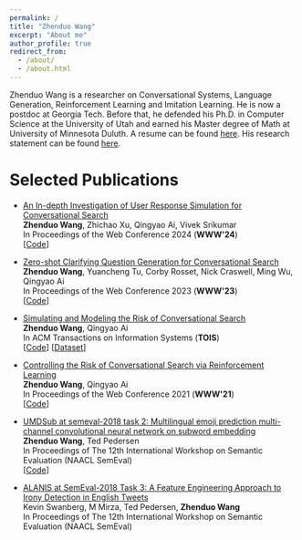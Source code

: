 ```yaml
---
permalink: /
title: "Zhenduo Wang"
excerpt: "About me"
author_profile: true
redirect_from: 
  - /about/
  - /about.html
---
```


Zhenduo Wang is a researcher on Conversational Systems, Language Generation, Reinforcement Learning and Imitation Learning. He is now a postdoc at Georgia Tech. Before that, he defended his Ph.D. in Computer Science at the University of Utah and earned his Master degree of Math at University of Minnesota Duluth. A resume can be found [here](https://github.com/zhenduow/zhenduow.github.io/blob/master/files/Resume.pdf). His research statement can be found [here](https://github.com/zhenduow/zhenduow.github.io/blob/master/files/Research_Statement.pdf).

Selected Publications
======
* [An In-depth Investigation of User Response Simulation for Conversational Search](https://arxiv.org/abs/2304.07944)\
  <strong>Zhenduo Wang</strong>, Zhichao Xu, Qingyao Ai, Vivek Srikumar\
  In Proceedings of the Web Conference 2024 (<strong>WWW'24</strong>)\
  [[Code](https://github.com/zhenduow/UserSim)]
  
* [Zero-shot Clarifying Question Generation for Conversational Search](https://arxiv.org/abs/2301.12660)\
  <strong>Zhenduo Wang</strong>, Yuancheng Tu, Corby Rosset, Nick Craswell, Ming Wu, Qingyao Ai\
  In Proceedings of the Web Conference 2023 (<strong>WWW'23</strong>)\
  [[Code](https://github.com/zhenduow/ZeroshotCQGen)]

* [Simulating and Modeling the Risk of Conversational Search](https://dl.acm.org/doi/10.1145/3507357)\
  <strong>Zhenduo Wang</strong>, Qingyao Ai\
  In ACM Transactions on Information Systems (<strong>TOIS</strong>)\
  [[Code](https://github.com/zhenduow/conversationalQA)]
  [[Dataset](https://drive.google.com/drive/folders/1k6podDEmIY5x2NYpmgg48M6zKYCSUYyt)]


* [Controlling the Risk of Conversational Search via Reinforcement Learning](https://dl.acm.org/doi/abs/10.1145/3442381.3449893)\
  <strong>Zhenduo Wang</strong>, Qingyao Ai\
  In Proceedings of the Web Conference 2021 (<strong>WWW'21</strong>)\
  [[Code](https://github.com/zhenduow/conversationalQA)]
  
* [UMDSub at semeval-2018 task 2: Multilingual emoji prediction multi-channel convolutional neural network on subword embedding](https://arxiv.org/abs/1805.10274)\
  <strong>Zhenduo Wang</strong>, Ted Pedersen\
  In Proceedings of The 12th International Workshop on Semantic Evaluation (NAACL SemEval)\
  [[Code](https://github.com/zhenduow/Semeval2018-Task2-Emoji-Prediction)]
  
* [ALANIS at SemEval-2018 Task 3: A Feature Engineering Approach to Irony Detection in English Tweets](https://aclanthology.org/S18-1082.pdf)\
  Kevin Swanberg, M Mirza, Ted Pedersen, <strong>Zhenduo Wang</strong>\
  In Proceedings of The 12th International Workshop on Semantic Evaluation (NAACL SemEval)
